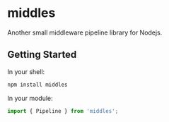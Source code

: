 # middles

Another small middleware pipeline library for Nodejs.

## Getting Started

In your shell:

```bash
npm install middles
```

In your module:

```ts
import { Pipeline } from 'middles';
```
